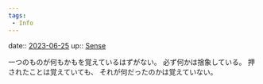 ```yaml
---
tags:
 - Info
---
```


date:: [2023-06-25](/Daily_Note/2023-06-25.md)
up:: [Sense](../Bar/Novel/Topics/Sense.md)

一つのものが何もかもを覚えているはずがない。
必ず何かは捨象している。
押されたことは覚えていても、
それが何だったのかは覚えていない。
